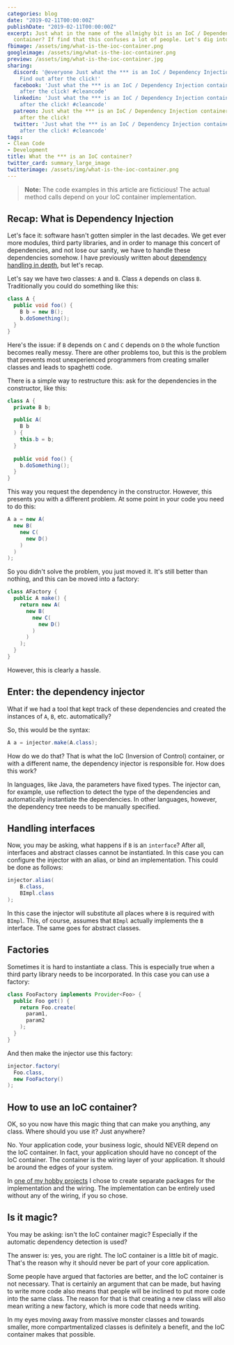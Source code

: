 ```yaml
---
categories: blog
date: "2019-02-11T00:00:00Z"
publishDate: "2019-02-11T00:00:00Z"
excerpt: Just what in the name of the allmighy bit is an IoC / Dependency Injection
  container? If find that this confuses a lot of people. Let's dig into it.
fbimage: /assets/img/what-is-the-ioc-container.png
googleimage: /assets/img/what-is-the-ioc-container.png
preview: /assets/img/what-is-the-ioc-container.jpg
sharing:
  discord: '@everyone Just what the *** is an IoC / Dependency Injection container?
    Find out after the click!'
  facebook: 'Just what the *** is an IoC / Dependency Injection container? Find out
    after the click! #cleancode'
  linkedin: 'Just what the *** is an IoC / Dependency Injection container? Find out
    after the click! #cleancode'
  patreon: Just what the *** is an IoC / Dependency Injection container? Find out
    after the click!
  twitter: 'Just what the *** is an IoC / Dependency Injection container? Find out
    after the click! #cleancode'
tags:
- Clean Code
- Development
title: What the *** is an IoC container?
twitter_card: summary_large_image
twitterimage: /assets/img/what-is-the-ioc-container.png
---
```


> **Note:** The code examples in this article are ficticious! The actual method calls depend on your IoC container
> implementation.

## Recap: What is Dependency Injection

Let's face it: software hasn't gotten simpler in the last decades. We get ever more modules, third party libraries, and
in order to manage this concert of dependencies, and not lose our sanity, we have to handle these dependencies somehow.
I have previously written about [dependency handling in depth](/blog/clean-code-dependencies), but let's recap.

Let's say we have two classes: `A` and `B`. Class `A` depends on class `B`. Traditionally you could do something like this:

```java
class A {
  public void foo() {
    B b = new B();
    b.doSomething();
  }
}
```

Here's the issue: if `B` depends on `C` and `C` depends on `D` the whole function becomes really messy. There are other
problems too, but this is the problem that prevents most unexperienced programmers from creating smaller classes and 
leads to spaghetti code.

There is a simple way to restructure this: ask for the dependencies in the constructor, like this:

```java
class A {
  private B b;

  public A(
    B b
  ) {
    this.b = b;
  }
  
  public void foo() {
    b.doSomething();
  }
}
```

This way you request the dependency in the constructor. However, this presents you with a different problem. At some
point in your code you need to do this:

```java
A a = new A(
  new B(
    new C(
      new D()
    )
  )
);
```

So you didn't solve the problem, you just moved it. It's still better than nothing, and this can be moved into a
factory:

```java
class AFactory {
  public A make() {
    return new A(
      new B(
        new C(
          new D()
        )
      )
    );
  }
}
```

However, this is clearly a hassle.

## Enter: the dependency injector

What if we had a tool that kept track of these dependencies and created the instances of `A`, `B`, etc. automatically?

So, this would be the syntax:

```java
A a = injector.make(A.class);
```

How do we do that? That is what the IoC (Inversion of Control) container, or with a different name, the dependency
injector is responsible for. How does this work?

In languages, like Java, the parameters have fixed types. The injector can, for example, use reflection to detect the
type of the dependencies and automatically instantiate the dependencies. In other languages, however, the dependency
tree needs to be manually specified.

## Handling interfaces

Now, you may be asking, what happens if `B` is an `interface`? After all, interfaces and abstract classes cannot be
instantiated. In this case you can configure the injector with an alias, or bind an implementation. This could be done
as follows:

```java
injector.alias(
    B.class,
    BImpl.class
);
```

In this case the injector will substitute all places where `B` is required with `BImpl`. This, of course, assumes that
`BImpl` actually implements the `B` interface. The same goes for abstract classes.

## Factories

Sometimes it is hard to instantiate a class. This is especially true when a third party library needs to be 
incorporated. In this case you can use a factory:

```java
class FooFactory implements Provider<Foo> {
  public Foo get() {
    return Foo.create(
      param1,
      param2
    );
  }
}
```

And then make the injector use this factory:

```java
injector.factory(
  Foo.class,
  new FooFactory()
);
```

## How to use an IoC container?

OK, so you now have this magic thing that can make you anything, any class. Where should you use it? Just anywhere?

No. Your application code, your business logic, should NEVER depend on the IoC container. In fact, your application
should have no concept of the IoC container. The container is the wiring layer of your application. It should be
around the edges of your system.

In [one of my hobby projects](https://github.com/opsbears/webcomponents) I chose to create separate packages for the
implementation and the wiring. The implementation can be entirely used without any of the wiring, if you so chose.  

## Is it magic?

You may be asking: isn't the IoC container magic? Especially if the automatic dependency detection is used?

The answer is: yes, you are right. The IoC container is a little bit of magic. That's the reason why it should never
be part of your core application.

Some people have argued that factories are better, and the IoC container is not necessary. That is certainly an argument
that can be made, but having to write more code also means that people will be inclined to put more code into the same
class. The reason for that is that creating a new class will also mean writing a new factory, which is more code that 
needs writing.

In my eyes moving away from massive monster classes and towards smaller, more compartmentalized classes is definitely
a benefit, and the IoC container makes that possible.